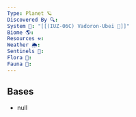 ```yaml
---
Type: Planet 🪐
Discovered By 🔍: 
System 🔆: "[[(IUZ-06C) Vadoron-Ubei 🔆]]"
Biome 🌎: 
Resources ⚒️: 
Weather 🌦️: 
Sentinels 🚨: 
Flora 🌿: 
Fauna 🐾:
---
```

## Bases
- null